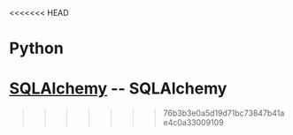 <<<<<<< HEAD
# Python

[SQLAlchemy](./sqlalchemy.md) -- SQLAlchemy
=======

>>>>>>> 76b3b3e0a5d19d71bc73847b41ae4c0a33009109
